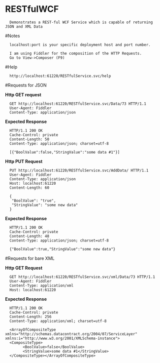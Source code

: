 # RESTfulWCF
      
      Demonstrates a REST-ful WCF Service which is capable of returning JSON and XML Data

#Notes 

      localhost:port is your specific deployment host and port number.

      I am using Fiddler for the composition of the HTTP Requests. 
      Go to View->Composer (F9)
  
#Help

      http://localhost:61220/RESTfulService.svc/help

#Requests for JSON

**Http GET request**

      GET http://localhost:61220/RESTfulService.svc/Data/73 HTTP/1.1
      User-Agent: Fiddler
      Content-Type: application/json

**Expected Response**

      HTTP/1.1 200 OK
      Cache-Control: private
      Content-Length: 50
      Content-Type: application/json; charset=utf-8
      
      [{"BoolValue":false,"StringValue":"some data #1"}]

**Http PUT Request**

      PUT http://localhost:61220/RESTfulService.svc/AddData/ HTTP/1.1
      User-Agent: Fiddler
      Content-Type: application/json
      Host: localhost:61220
      Content-Length: 60
      
      {
       "BoolValue": "true",
       "StringValue": "some new data"
      }

**Expected Response**

      HTTP/1.1 200 OK
      Cache-Control: private
      Content-Length: 48
      Content-Type: application/json; charset=utf-8
      
      {"BoolValue":true,"StringValue":"some new data"}

#Requests for bare XML

**Http GET Request**

      GET http://localhost:61220/RESTfulService.svc/xml/Data/73 HTTP/1.1
      User-Agent: Fiddler
      Content-Type: application/xml
      Host: localhost:61220


**Expected Response**

      HTTP/1.1 200 OK
      Cache-Control: private
      Content-Length: 256
      Content-Type: application/xml; charset=utf-8
      
      <ArrayOfCompositeType xmlns="http://schemas.datacontract.org/2004/07/ServiceLayer" xmlns:i="http://www.w3.org/2001/XMLSchema-instance">
      <CompositeType>
            <BoolValue>false</BoolValue>
            <StringValue>some data #1</StringValue>
      </CompositeType></ArrayOfCompositeType>
